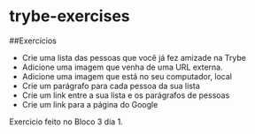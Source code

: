 # trybe-exercises

   ##Exercícios

 - Crie uma lista das pessoas que você já fez amizade na Trybe
 - Adicione uma imagem que venha de uma URL externa.
 - Adicione uma imagem que está no seu computador, local
 - Crie um parágrafo para cada pessoa da sua lista
 - Crie um link entre a sua lista e os parágrafos de pessoas
 - Crie um link para a página do Google


Exercicio feito no Bloco 3 dia 1.
